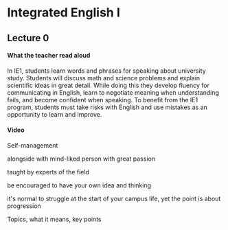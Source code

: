# Integrated English I

## Lecture 0

#### What the teacher read aloud

In IE1, students learn words and phrases for speaking about university study. Students will discuss math and science problems and explain scientific ideas in great detail. While doing this they develop fluency for communicating in English, learn to negotiate meaning when understanding fails, and become confident when speaking. To benefit from the IE1 program, students must take risks with English and use mistakes as an opportunity to learn and improve.

#### Video

Self-management

alongside with mind-liked person with great passion

taught by experts of the field

be encouraged to have your own idea and thinking

it's normal to struggle at the start of your campus life, yet the point is about progression

Topics, what it means, key points